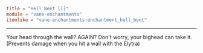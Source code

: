 ```toml
title = "Hell Bent [I]"
module = "vane-enchantments"
itemlike = "vane-enchantments:enchantment_hell_bent"
```
---
Your head through the wall? AGAIN? Don't worry, your bighead can take it. (Prevents damage when you hit a wall with the Elytra)
